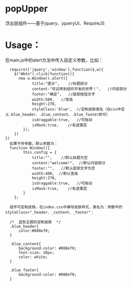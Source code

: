 # popUpper
浮出层组件——基于jquery、jqueryUI、RequireJS

Usage：
=====
  在main.js中的alert方法中传入自定义参数，比如：
  
      require(['jquery','window'],function($,w){
        $("#btn").click(function(){
          new w.Window().alert({
                title:"提示",    //标题部分
                content:"欢迎来到组件开发的世界！",   //内容部分
                footer:"确定",   //底部按钮文字
                width:500,   //宽高
                height:270,
                styleClass:'blue',  //定制皮肤类名（在css中定义.blue_header、.blue_content、.blue_footer即可）
                isdraggable:true,   //可拖动
                isMask:true,    //有遮罩层
            });
        })
    })
      如果不传参数，默认参数为：
      function Window(){
            this.config = {
                title:"",    //默认标题为空
                content:"welcome!",  //默认内容部分
                footer:"",   //默认底部文字为空
                width:400,  //默认宽高
                height:270,
                isdraggable:true,   //可拖动
                isMask:true,    //有遮罩层
            }
        };

      组件可定制皮肤，在index.css中编写皮肤样式，类名为：参数中的styleClass+"_header、_content、_footer"：
  
      /*  蓝色主题的定制皮肤  */
      .blue_header{
          color:#088ef0;
      }

      .blue_content{
          background-color: #088ef0;
          font-size: 20px;
          color: white;
      }

      .blue_footer{
          background-color: #088ef0;
      }
